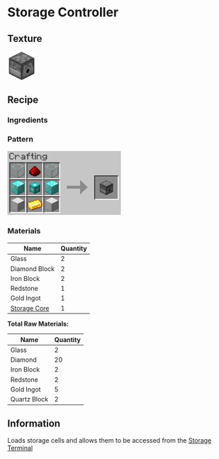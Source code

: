 # Storage Controller

## Texture
<img src="../assets/items/storage_controller.png" alt="storage_controller" width="64"/>

## Recipe

### Ingredients

### Pattern
<img src="../assets/recipes/storage_controller.png" alt="storage_controller" width="256"/>

### Materials
| Name | Quantity |
| ---- | -------- |
| Glass | 2 |
| Diamond Block | 2 |
| Iron Block | 2 |
| Redstone | 1 |
| Gold Ingot | 1 |
| [Storage Core](storage_core.md) | 1 |

**Total Raw Materials:**

| Name | Quantity |
| ---- | -------- |
| Glass | 2 |
| Diamond | 20 |
| Iron Block | 2 |
| Redstone | 2 |
| Gold Ingot | 5 |
| Quartz Block | 2 |

## Information
Loads storage cells and allows them to be accessed from the [Storage Terminal](storage_terminal.md)

